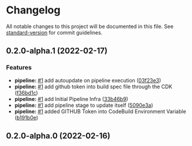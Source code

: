 # Changelog

All notable changes to this project will be documented in this file. See [standard-version](https://github.com/conventional-changelog/standard-version) for commit guidelines.

## 0.2.0-alpha.1 (2022-02-17)


### Features

* **pipeline:** [#1](https://github.com/antoniomperez/aws-active-campaign-event-bridge/issues/1) add autoupdate on pipeline execution ([03f23e3](https://github.com/antoniomperez/aws-active-campaign-event-bridge/commit/03f23e356edf5bab1db6072b91a34ce63e8b93d2))
* **pipeline:** [#1](https://github.com/antoniomperez/aws-active-campaign-event-bridge/issues/1) add github token into build spec file through the CDK ([f36bd1c](https://github.com/antoniomperez/aws-active-campaign-event-bridge/commit/f36bd1cf509911fb6b3b66417652c6964f6cdcf5))
* **pipeline:** [#1](https://github.com/antoniomperez/aws-active-campaign-event-bridge/issues/1) add Initial Pipeline Infra ([33b46b9](https://github.com/antoniomperez/aws-active-campaign-event-bridge/commit/33b46b9cac5924d5e9e6004fe7218d24aaa19c0f))
* **pipeline:** [#1](https://github.com/antoniomperez/aws-active-campaign-event-bridge/issues/1) add pipeline stage to update itself ([5090e3a](https://github.com/antoniomperez/aws-active-campaign-event-bridge/commit/5090e3ad4b8faac3d5af5c1685c7d0d61a90e0f9))
* **pipeline:** [#1](https://github.com/antoniomperez/aws-active-campaign-event-bridge/issues/1) added GITHUB Token into CodeBuild Environment Variable ([b191b0e](https://github.com/antoniomperez/aws-active-campaign-event-bridge/commit/b191b0e48e053a6be6f79997623ab308a32d7e49))

## 0.2.0-alpha.0 (2022-02-16)
